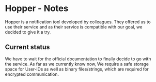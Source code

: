 # Hopper - Notes

Hopper is a notification tool developed by colleagues. They offered us to use their service and as their service is compatible with our goal, we decided to give it a try.

## Current status

We have to wait for the official documentation to finally decide to go with the service. As far as we currently know now, We require a safe storage space for User-IDs as well as binary files/strings, which are required for encrypted communication.